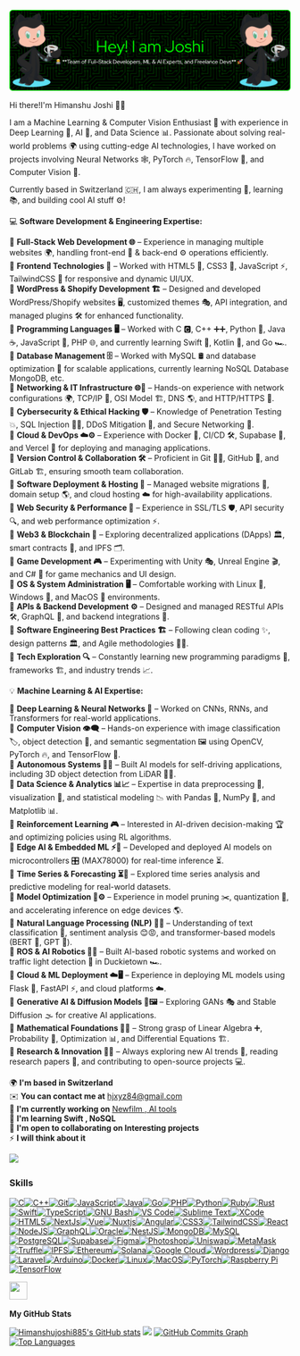 ![](https://github.com/Himanshujoshi885/Himanshujoshi885/raw/main/github-header-image-2.gif)

Hi there!I'm Himanshu Joshi 🤖🚀

I am a Machine Learning & Computer Vision Enthusiast 🎯 with experience in Deep Learning 🧠, AI 🤖, and Data Science 📊. Passionate about solving real-world problems 🌍 using cutting-edge AI technologies, I have worked on projects involving Neural Networks 🕸️, PyTorch 🔥, TensorFlow 🔬, and Computer Vision 👀.

Currently based in Switzerland 🇨🇭, I am always experimenting 🔬, learning 📚, and building cool AI stuff ⚙️!

💻 **Software Development & Engineering Expertise:**

🔹 **Full-Stack Web Development 🌐** – Experience in managing multiple websites 🌍, handling front-end 🎨 & back-end ⚙️ operations efficiently.  
🔹 **Frontend Technologies 🎨** – Worked with HTML5 📜, CSS3 🎨, JavaScript ⚡, TailwindCSS 🌊 for responsive and dynamic UI/UX.  
🔹 **WordPress & Shopify Development 🏗️** – Designed and developed WordPress/Shopify websites 🖥️, customized themes 🎭, API integration, and managed plugins 🛠️ for enhanced functionality.  
🔹 **Programming Languages 🖥️** – Worked with C 🅲, C++ ➕➕, Python 🐍, Java ☕, JavaScript 📝, PHP 🌐, and currently learning Swift 🍏, Kotlin 📱, and Go 🏎️.  
🔹 **Database Management 🗄️** – Worked with MySQL 🛢️ and database optimization 🚀 for scalable applications, currently learning NoSQL Database MongoDB, etc.  
🔹 **Networking & IT Infrastructure 🌐🔧** – Hands-on experience with network configurations 🌍, TCP/IP 📡, OSI Model 🏗️, DNS 🌎, and HTTP/HTTPS 🔐.  
🔹 **Cybersecurity & Ethical Hacking 🛡️** – Knowledge of Penetration Testing 💥, SQL Injection 🏴‍☠️, DDoS Mitigation 🛑, and Secure Networking 🔐.  
🔹 **Cloud & DevOps ☁️⚙️** – Experience with Docker 🐳, CI/CD 🛠️, Supabase 🔄, and Vercel 🚀 for deploying and managing applications.  
🔹 **Version Control & Collaboration 🛠️** – Proficient in Git 🧑‍💻, GitHub 🌟, and GitLab 🏗️, ensuring smooth team collaboration.  
🔹 **Software Deployment & Hosting 🚀** – Managed website migrations 🔄, domain setup 🌎, and cloud hosting ☁️ for high-availability applications.  
🔹 **Web Security & Performance 🔐** – Experience in SSL/TLS 🛡️, API security 🔍, and web performance optimization ⚡.  
🔹 **Web3 & Blockchain 🔗** – Exploring decentralized applications (DApps) 🏛️, smart contracts 📜, and IPFS 🗂️.  
🔹 **Game Development 🎮** – Experimenting with Unity 🎭, Unreal Engine 🎬, and C# 🎵 for game mechanics and UI design.  
🔹 **OS & System Administration 🖥️** – Comfortable working with Linux 🐧, Windows 🏴, and MacOS 🍏 environments.  
🔹 **APIs & Backend Development ⚙️** – Designed and managed RESTful APIs 🛠️, GraphQL 🔌, and backend integrations 🔄.  
🔹 **Software Engineering Best Practices 🏗️** – Following clean coding ✨, design patterns 🏛️, and Agile methodologies 🏃‍♂️.  
🔹 **Tech Exploration 🔍** – Constantly learning new programming paradigms 🚀, frameworks 🏗️, and industry trends 📈.

💡 **Machine Learning & AI Expertise:**

🔹 **Deep Learning & Neural Networks 🧠** – Worked on CNNs, RNNs, and Transformers for real-world applications.  
🔹 **Computer Vision 👁️‍🗨️** – Hands-on experience with image classification 🏷️, object detection 🎯, and semantic segmentation 🖼️ using OpenCV, PyTorch 🔥, and TensorFlow 🧪.  
🔹 **Autonomous Systems 🚗🤖** – Built AI models for self-driving applications, including 3D object detection from LiDAR 🛑📡.  
🔹 **Data Science & Analytics 📊📈** – Expertise in data preprocessing 🧹, visualization 🎨, and statistical modeling 📉 with Pandas 🐼, NumPy 🔢, and Matplotlib 📊.  
🔹 **Reinforcement Learning 🎮** – Interested in AI-driven decision-making 🏆 and optimizing policies using RL algorithms.  
🔹 **Edge AI & Embedded ML ⚡🔌** – Developed and deployed AI models on microcontrollers 🎛️ (MAX78000) for real-time inference ⏳.  
🔹 **Time Series & Forecasting ⏳🔮** – Explored time series analysis and predictive modeling for real-world datasets.  
🔹 **Model Optimization 🚀⚙️** – Experience in model pruning ✂️, quantization 📏, and accelerating inference on edge devices 🌎.  
🔹 **Natural Language Processing (NLP) 💬📖** – Understanding of text classification 📝, sentiment analysis 😊😡, and transformer-based models (BERT 🦾, GPT 🤖).  
🔹 **ROS & AI Robotics 🤖🔧** – Built AI-based robotic systems and worked on traffic light detection 🚦 in Duckietown 🏎️.  
🔹 **Cloud & ML Deployment ☁️🖥️** – Experience in deploying ML models using Flask 🍶, FastAPI ⚡, and cloud platforms ☁️.  
🔹 **Generative AI & Diffusion Models 🎨🖼️** – Exploring GANs 🎭 and Stable Diffusion 🌫️ for creative AI applications.  
🔹 **Mathematical Foundations 🔢📐** – Strong grasp of Linear Algebra ➕, Probability 🎲, Optimization 📊, and Differential Equations 🏗️.  
🔹 **Research & Innovation 🔬📜** – Always exploring new AI trends 🚀, reading research papers 📑, and contributing to open-source projects 💻.


🌍 **I'm based in Switzerland**  
✉️ **You can contact me at** [hjxyz84@gmail.com](mailto:hjxyz84@gmail.com)  
🚀 **I'm currently working on** [Newfilm , AI tools](http://xyzzy.com)  
🧠 **I'm learning Swift , NoSQL**  
🤝 **I'm open to collaborating on Interesting projects**  
⚡ **I will think about it**

<a href="https://www.github.com/Himanshujoshi885" target="_blank" rel="noreferrer"><img src="https://img.shields.io/github/followers/Himanshujoshi885?logo=github&style=for-the-badge&color=0891b2&labelColor=1c1917" /></a>
### Skills  

<p align="left"> <a href="https://docs.microsoft.com/en-us/cpp/?view=msvc-170" target="_blank" rel="noreferrer"><img src="https://raw.githubusercontent.com/danielcranney/readme-generator/main/public/icons/skills/c-colored.svg" width="36" height="36" alt="C" /></a><a href="https://docs.microsoft.com/en-us/cpp/?view=msvc-170" target="_blank" rel="noreferrer"><img src="https://raw.githubusercontent.com/danielcranney/readme-generator/main/public/icons/skills/cplusplus-colored.svg" width="36" height="36" alt="C++" /></a><a href="https://git-scm.com/" target="_blank" rel="noreferrer"><img src="https://raw.githubusercontent.com/danielcranney/readme-generator/main/public/icons/skills/git-colored.svg" width="36" height="36" alt="Git" /></a><a href="https://developer.mozilla.org/en-US/docs/Web/JavaScript" target="_blank" rel="noreferrer"><img src="https://raw.githubusercontent.com/danielcranney/readme-generator/main/public/icons/skills/javascript-colored.svg" width="36" height="36" alt="JavaScript" /></a><a href="https://www.oracle.com/java/" target="_blank" rel="noreferrer"><img src="https://raw.githubusercontent.com/danielcranney/readme-generator/main/public/icons/skills/java-colored.svg" width="36" height="36" alt="Java" /></a><a href="https://go.dev/doc/" target="_blank" rel="noreferrer"><img src="https://raw.githubusercontent.com/danielcranney/readme-generator/main/public/icons/skills/go-colored.svg" width="36" height="36" alt="Go" /></a><a href="https://www.php.net/" target="_blank" rel="noreferrer"><img src="https://raw.githubusercontent.com/danielcranney/readme-generator/main/public/icons/skills/php-colored.svg" width="36" height="36" alt="PHP" /></a><a href="https://www.python.org/" target="_blank" rel="noreferrer"><img src="https://raw.githubusercontent.com/danielcranney/readme-generator/main/public/icons/skills/python-colored.svg" width="36" height="36" alt="Python" /></a><a href="https://www.ruby-lang.org/en/" target="_blank" rel="noreferrer"><img src="https://raw.githubusercontent.com/danielcranney/readme-generator/main/public/icons/skills/ruby-colored.svg" width="36" height="36" alt="Ruby" /></a><a href="https://www.rust-lang.org/" target="_blank" rel="noreferrer"><img src="https://raw.githubusercontent.com/danielcranney/readme-generator/main/public/icons/skills/rust-colored.svg" width="36" height="36" alt="Rust" /></a><a href="https://developer.apple.com/swift/" target="_blank" rel="noreferrer"><img src="https://raw.githubusercontent.com/danielcranney/readme-generator/main/public/icons/skills/swift-colored.svg" width="36" height="36" alt="Swift" /></a><a href="https://www.typescriptlang.org/" target="_blank" rel="noreferrer"><img src="https://raw.githubusercontent.com/danielcranney/readme-generator/main/public/icons/skills/typescript-colored.svg" width="36" height="36" alt="TypeScript" /></a><a href="https://www.gnu.org/software/bash/" target="_blank" rel="noreferrer"><img src="https://raw.githubusercontent.com/danielcranney/readme-generator/main/public/icons/skills/gnubash.svg" width="36" height="36" alt="GNU Bash" /></a><a href="https://code.visualstudio.com/" target="_blank" rel="noreferrer"><img src="https://raw.githubusercontent.com/danielcranney/readme-generator/main/public/icons/skills/visualstudiocode.svg" width="36" height="36" alt="VS Code" /></a><a href="https://www.sublimetext.com/index2" target="_blank" rel="noreferrer"><img src="https://raw.githubusercontent.com/danielcranney/readme-generator/main/public/icons/skills/sublimetext.svg" width="36" height="36" alt="Sublime Text" /></a><a href="https://www.xcode.com" target="_blank" rel="noreferrer"><img src="https://raw.githubusercontent.com/danielcranney/readme-generator/main/public/icons/skills/xcode.svg" width="36" height="36" alt="XCode" /></a><a href="https://developer.mozilla.org/en-US/docs/Glossary/HTML5" target="_blank" rel="noreferrer"><img src="https://raw.githubusercontent.com/danielcranney/readme-generator/main/public/icons/skills/html5-colored.svg" width="36" height="36" alt="HTML5" /></a><a href="https://nextjs.org/docs" target="_blank" rel="noreferrer"><img src="https://raw.githubusercontent.com/danielcranney/readme-generator/main/public/icons/skills/nextjs-colored.svg" width="36" height="36" alt="NextJs" /></a><a href="https://vuejs.org/" target="_blank" rel="noreferrer"><img src="https://raw.githubusercontent.com/danielcranney/readme-generator/main/public/icons/skills/vuejs-colored.svg" width="36" height="36" alt="Vue" /></a><a href="https://nuxtjs.org/" target="_blank" rel="noreferrer"><img src="https://raw.githubusercontent.com/danielcranney/readme-generator/main/public/icons/skills/nuxtjs-colored.svg" width="36" height="36" alt="Nuxtjs" /></a><a href="https://angular.io/" target="_blank" rel="noreferrer"><img src="https://raw.githubusercontent.com/danielcranney/readme-generator/main/public/icons/skills/angularjs-colored.svg" width="36" height="36" alt="Angular" /></a><a href="https://www.w3.org/TR/CSS/#css" target="_blank" rel="noreferrer"><img src="https://raw.githubusercontent.com/danielcranney/readme-generator/main/public/icons/skills/css3-colored.svg" width="36" height="36" alt="CSS3" /></a><a href="https://tailwindcss.com/" target="_blank" rel="noreferrer"><img src="https://raw.githubusercontent.com/danielcranney/readme-generator/main/public/icons/skills/tailwindcss-colored.svg" width="36" height="36" alt="TailwindCSS" /></a><a href="https://reactjs.org/" target="_blank" rel="noreferrer"><img src="https://raw.githubusercontent.com/danielcranney/readme-generator/main/public/icons/skills/react-colored.svg" width="36" height="36" alt="React" /></a><a href="https://nodejs.org/en/" target="_blank" rel="noreferrer"><img src="https://raw.githubusercontent.com/danielcranney/readme-generator/main/public/icons/skills/nodejs-colored.svg" width="36" height="36" alt="NodeJS" /></a><a href="https://graphql.org/" target="_blank" rel="noreferrer"><img src="https://raw.githubusercontent.com/danielcranney/readme-generator/main/public/icons/skills/graphql-colored.svg" width="36" height="36" alt="GraphQL" /></a><a href="https://www.oracle.com/uk/index.html" target="_blank" rel="noreferrer"><img src="https://raw.githubusercontent.com/danielcranney/readme-generator/main/public/icons/skills/oracle-colored.svg" width="36" height="36" alt="Oracle" /></a><a href="https://docs.nestjs.com/" target="_blank" rel="noreferrer"><img src="https://raw.githubusercontent.com/danielcranney/readme-generator/main/public/icons/skills/nestjs-colored.svg" width="36" height="36" alt="NestJS" /></a><a href="https://www.mongodb.com/" target="_blank" rel="noreferrer"><img src="https://raw.githubusercontent.com/danielcranney/readme-generator/main/public/icons/skills/mongodb-colored.svg" width="36" height="36" alt="MongoDB" /></a><a href="https://www.mysql.com/" target="_blank" rel="noreferrer"><img src="https://raw.githubusercontent.com/danielcranney/readme-generator/main/public/icons/skills/mysql-colored.svg" width="36" height="36" alt="MySQL" /></a><a href="https://www.postgresql.org/" target="_blank" rel="noreferrer"><img src="https://raw.githubusercontent.com/danielcranney/readme-generator/main/public/icons/skills/postgresql-colored.svg" width="36" height="36" alt="PostgreSQL" /></a><a href="https://supabase.io/" target="_blank" rel="noreferrer"><img src="https://raw.githubusercontent.com/danielcranney/readme-generator/main/public/icons/skills/supabase-colored.svg" width="36" height="36" alt="Supabase" /></a><a href="https://www.figma.com/" target="_blank" rel="noreferrer"><img src="https://raw.githubusercontent.com/danielcranney/readme-generator/main/public/icons/skills/figma-colored.svg" width="36" height="36" alt="Figma" /></a><a href="https://www.adobe.com/uk/products/photoshop.html" target="_blank" rel="noreferrer"><img src="https://raw.githubusercontent.com/danielcranney/readme-generator/main/public/icons/skills/photoshop-colored.svg" width="36" height="36" alt="Photoshop" /></a><a href="https://uniswap.org/" target="_blank" rel="noreferrer"><img src="https://raw.githubusercontent.com/danielcranney/readme-generator/main/public/icons/skills/uniswap-colored.svg" width="36" height="36" alt="Uniswap" /></a><a href="https://metamask.io/" target="_blank" rel="noreferrer"><img src="https://raw.githubusercontent.com/danielcranney/readme-generator/main/public/icons/skills/metamask-colored.svg" width="36" height="36" alt="MetaMask" /></a><a href="https://trufflesuite.com" target="_blank" rel="noreferrer"><img src="https://raw.githubusercontent.com/danielcranney/readme-generator/main/public/icons/skills/truffle-colored.svg" width="36" height="36" alt="Truffle" /></a><a href="https://ipfs.io/" target="_blank" rel="noreferrer"><img src="https://raw.githubusercontent.com/danielcranney/readme-generator/main/public/icons/skills/ipfs-colored.svg" width="36" height="36" alt="IPFS" /></a><a href="https://ethereum.org/en/" target="_blank" rel="noreferrer"><img src="https://raw.githubusercontent.com/danielcranney/readme-generator/main/public/icons/skills/ethereum-colored.svg" width="36" height="36" alt="Ethereum" /></a><a href="https://solana.com/" target="_blank" rel="noreferrer"><img src="https://raw.githubusercontent.com/danielcranney/readme-generator/main/public/icons/skills/solana-colored.svg" width="36" height="36" alt="Solana" /></a><a href="https://cloud.google.com/" target="_blank" rel="noreferrer"><img src="https://raw.githubusercontent.com/danielcranney/readme-generator/main/public/icons/skills/googlecloud-colored.svg" width="36" height="36" alt="Google Cloud" /></a><a href="https://wordpress.com" target="_blank" rel="noreferrer"><img src="https://raw.githubusercontent.com/danielcranney/readme-generator/main/public/icons/skills/wordpress-colored.svg" width="36" height="36" alt="Wordpress" /></a><a href="https://www.djangoproject.com/" target="_blank" rel="noreferrer"><img src="https://raw.githubusercontent.com/danielcranney/readme-generator/main/public/icons/skills/django-colored.svg" width="36" height="36" alt="Django" /></a><a href="https://laravel.com/" target="_blank" rel="noreferrer"><img src="https://raw.githubusercontent.com/danielcranney/readme-generator/main/public/icons/skills/laravel-colored.svg" width="36" height="36" alt="Laravel" /></a><a href="https://store.arduino.cc/?gclid=Cj0KCQjw2eilBhCCARIsAG0Pf8uueBifykWcsSS4LPESeGQfxGVKJYnzV7bz471XfknQJy_1VINVWM8aAkLtEALw_wcB" target="_blank" rel="noreferrer"><img src="https://raw.githubusercontent.com/danielcranney/readme-generator/main/public/icons/skills/arduino-colored.svg" width="36" height="36" alt="Arduino" /></a><a href="https://www.docker.com/" target="_blank" rel="noreferrer"><img src="https://raw.githubusercontent.com/danielcranney/readme-generator/main/public/icons/skills/docker-colored.svg" width="36" height="36" alt="Docker" /></a><a href="https://www.linux.org" target="_blank" rel="noreferrer"><img src="https://raw.githubusercontent.com/danielcranney/readme-generator/main/public/icons/skills/linux-colored.svg" width="36" height="36" alt="Linux" /></a><a href="https://apple.com" target="_blank" rel="noreferrer"><img src="https://raw.githubusercontent.com/danielcranney/readme-generator/main/public/icons/skills/macos-colored.svg" width="36" height="36" alt="MacOS" /></a><a href="https://pytorch.org/" target="_blank" rel="noreferrer"><img src="https://raw.githubusercontent.com/danielcranney/readme-generator/main/public/icons/skills/pytorch-colored.svg" width="36" height="36" alt="PyTorch" /></a><a href="https://www.raspberrypi.org/" target="_blank" rel="noreferrer"><img src="https://raw.githubusercontent.com/danielcranney/readme-generator/main/public/icons/skills/raspberrypi-colored.svg" width="36" height="36" alt="Raspberry Pi" /></a><a href="https://www.tensorflow.org/" target="_blank" rel="noreferrer"><img src="https://raw.githubusercontent.com/danielcranney/readme-generator/main/public/icons/skills/tensorflow-colored.svg" width="36" height="36" alt="TensorFlow" /></a> </p> 
<p align="left"> <a href="https://www.github.com/Himanshujoshi885" target="_blank" rel="noreferrer"> <picture> <source media="(prefers-color-scheme: dark)" srcset="https://raw.githubusercontent.com/danielcranney/readme-generator/main/public/icons/socials/github-dark.svg" /> <source media="(prefers-color-scheme: light)" srcset="https://raw.githubusercontent.com/danielcranney/readme-generator/main/public/icons/socials/github.svg" /> <img src="https://raw.githubusercontent.com/danielcranney/readme-generator/main/public/icons/socials/github.svg" width="32" height="32" /> </picture> </a></p>

<b>My GitHub Stats</b>

<a href="http://www.github.com/Himanshujoshi885"><img src="https://github-readme-stats.vercel.app/api?username=Himanshujoshi885&show_icons=true&hide=&count_private=true&title_color=0891b2&text_color=ffffff&icon_color=0891b2&bg_color=1c1917&hide_border=true&show_icons=true" alt="Himanshujoshi885's GitHub stats" /></a>
<a href="http://www.github.com/Himanshujoshi885"><img src="https://github-readme-streak-stats.herokuapp.com/?user=Himanshujoshi885&stroke=ffffff&background=1c1917&ring=0891b2&fire=0891b2&currStreakNum=ffffff&currStreakLabel=0891b2&sideNums=ffffff&sideLabels=ffffff&dates=ffffff&hide_border=true" /></a>
<a href="http://www.github.com/Himanshujoshi885"><img src="https://github-readme-activity-graph.cyclic.app/graph?username=Himanshujoshi885&bg_color=1c1917&color=ffffff&line=0891b2&point=ffffff&area_color=1c1917&area=true&hide_border=true&custom_title=GitHub%20Commits%20Graph" alt="GitHub Commits Graph" /></a>
<a href="https://github.com/Himanshujoshi885" align="left"><img src="https://github-readme-stats.vercel.app/api/top-langs/?username=Himanshujoshi885&langs_count=10&title_color=0891b2&text_color=ffffff&icon_color=0891b2&bg_color=1c1917&hide_border=true&locale=en&custom_title=Top%20%Languages" alt="Top Languages" /></a>
